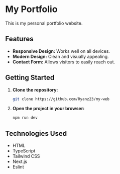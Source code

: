 # My Portfolio

This is my personal portfolio website.

## Features

- **Responsive Design:** Works well on all devices.
- **Modern Design:** Clean and visually appealing.
- **Contact Form:** Allows visitors to easily reach out.

## Getting Started

1. **Clone the repository:**
   ```bash
   git clone https://github.com/Ryanz23/my-web
   ```
2. **Open the project in your browser:**
   ```bash
   npm run dev
   ```

## Technologies Used

- HTML
- TypeScript
- Tailwind CSS
- Next.js
- Eslint
